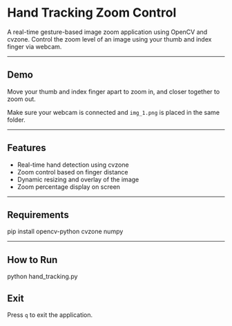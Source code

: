 # Hand Tracking Zoom Control

A real-time gesture-based image zoom application using OpenCV and cvzone. Control the zoom level of an image using your thumb and index finger via webcam.

---

## Demo

Move your thumb and index finger apart to zoom in, and closer together to zoom out.

Make sure your webcam is connected and `img_1.png` is placed in the same folder.


---

## Features

- Real-time hand detection using cvzone
- Zoom control based on finger distance
- Dynamic resizing and overlay of the image
- Zoom percentage display on screen

---

##  Requirements

pip install opencv-python cvzone numpy

---

## How to Run

python hand_tracking.py



## Exit 

Press `q` to exit the application.








